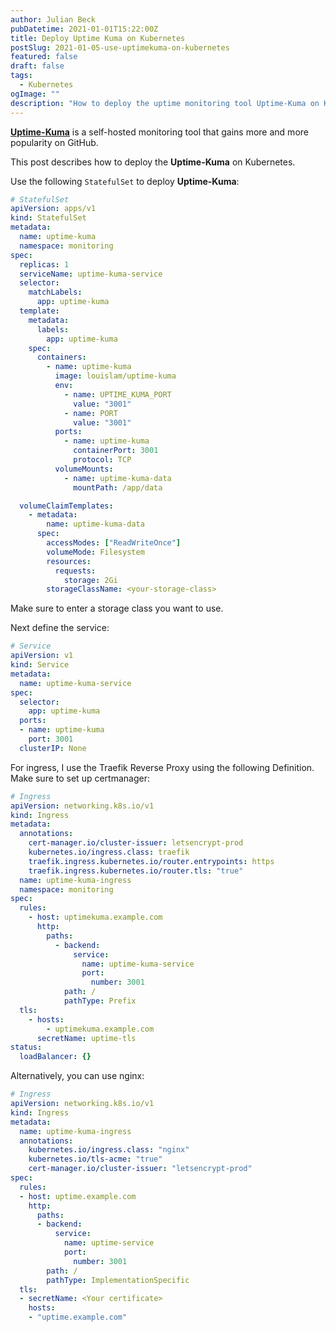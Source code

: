 ```yaml
---
author: Julian Beck
pubDatetime: 2021-01-01T15:22:00Z
title: Deploy Uptime Kuma on Kubernetes
postSlug: 2021-01-05-use-uptimekuma-on-kubernetes
featured: false
draft: false
tags:
  - Kubernetes
ogImage: ""
description: "How to deploy the uptime monitoring tool Uptime-Kuma on Kubernetes"
---
```

**[Uptime-Kuma](https://github.com/louislam/uptime-kuma)** is a self-hosted monitoring tool that gains more and more popularity on GitHub.

This post describes how to deploy the **Uptime-Kuma** on Kubernetes.

Use the following `StatefulSet` to deploy **Uptime-Kuma**:  
```yaml
# StatefulSet
apiVersion: apps/v1
kind: StatefulSet
metadata:
  name: uptime-kuma
  namespace: monitoring
spec:
  replicas: 1
  serviceName: uptime-kuma-service
  selector:
    matchLabels:
      app: uptime-kuma
  template:
    metadata:
      labels:
        app: uptime-kuma
    spec:
      containers:
        - name: uptime-kuma
          image: louislam/uptime-kuma
          env:
            - name: UPTIME_KUMA_PORT
              value: "3001"
            - name: PORT
              value: "3001"
          ports:
            - name: uptime-kuma
              containerPort: 3001
              protocol: TCP
          volumeMounts:
            - name: uptime-kuma-data
              mountPath: /app/data

  volumeClaimTemplates:
    - metadata:
        name: uptime-kuma-data
      spec:
        accessModes: ["ReadWriteOnce"]
        volumeMode: Filesystem
        resources:
          requests:
            storage: 2Gi
        storageClassName: <your-storage-class>
```
Make sure to enter a storage class you want to use. 

Next define the service:
```yaml
# Service
apiVersion: v1
kind: Service
metadata:
  name: uptime-kuma-service
spec:
  selector:
    app: uptime-kuma
  ports:
  - name: uptime-kuma
    port: 3001
  clusterIP: None
```
For ingress, I use the Traefik Reverse Proxy using the following Definition. 
Make sure to set up certmanager:
```yaml
# Ingress
apiVersion: networking.k8s.io/v1
kind: Ingress
metadata:
  annotations:
    cert-manager.io/cluster-issuer: letsencrypt-prod
    kubernetes.io/ingress.class: traefik
    traefik.ingress.kubernetes.io/router.entrypoints: https
    traefik.ingress.kubernetes.io/router.tls: "true"
  name: uptime-kuma-ingress
  namespace: monitoring
spec:
  rules:
    - host: uptimekuma.example.com
      http:
        paths:
          - backend:
              service:
                name: uptime-kuma-service
                port:
                  number: 3001
            path: /
            pathType: Prefix
  tls:
    - hosts:
        - uptimekuma.example.com
      secretName: uptime-tls
status:
  loadBalancer: {}
```
Alternatively, you can use nginx:
```yaml
# Ingress
apiVersion: networking.k8s.io/v1
kind: Ingress
metadata:
  name: uptime-kuma-ingress
  annotations:
    kubernetes.io/ingress.class: "nginx"
    kubernetes.io/tls-acme: "true"
    cert-manager.io/cluster-issuer: "letsencrypt-prod"
spec:
  rules:
  - host: uptime.example.com
    http:
      paths:
      - backend:
          service:
            name: uptime-service
            port:
              number: 3001
        path: /
        pathType: ImplementationSpecific
  tls:
  - secretName: <Your certificate>
    hosts:
    - "uptime.example.com"
```
